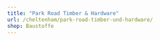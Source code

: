 ```yaml
---
title: "Park Road Timber & Hardware"
url: /cheltenham/park-road-timber-und-hardware/
shop: Baustoffe
---
```

